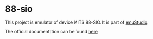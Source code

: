 # 88-sio

This project is emulator of device MITS 88-SIO.
It is part of [emuStudio](https://www.emustudio.net/).

The official documentation can be found [here](https://www.emustudio.net/docuser/mits_altair_8800/index/#SIO-88)

